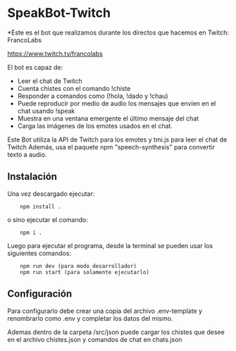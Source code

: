 # SpeakBot-Twitch

*Este es el bot que realizamos durante los directos que hacemos en Twitch: FrancoLabs

https://www.twitch.tv/francolabs

El bot es capaz de:

* Leer el chat de Twitch
* Cuenta chistes con el comando !chiste
* Responder a comandos como (!hola, !dado y !chau)
* Puede reproducir por medio de audio los mensajes que envíen en el chat usando !speak
* Muestra en una ventana emergente el último mensaje del chat
* Carga las imágenes de los emotes usados en el chat.

Este Bot utiliza la API de Twitch para los emotes y tmi.js para leer el chat de Twitch
Además, usa el paquete npm "speech-synthesis" para convertir texto a audio.

## Instalación
Una vez descargado ejecutar:
```
    npm install .
```
o sino ejecutar el comando:
```
    npm i .
```
Luego para ejecutar el programa, desde la terminal se pueden usar los siguientes comandos:
```
    npm run dev (para modo desarrollador)
    npm run start (para solamente ejecutarlo)
```
## Configuración
Para configurarlo debe crear una copia del archivo .env-template y renombrarlo como .env y completar los datos del mismo.

Ademas dentro de la carpeta /src/json puede cargar los chistes que desee en el archivo chistes.json y comandos de chat en chats.json